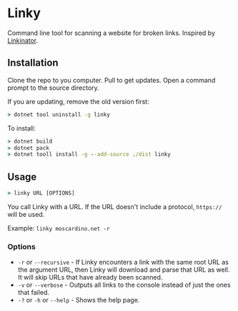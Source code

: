 
# Linky

Command line tool for scanning a website for broken links. Inspired by [Linkinator](https://github.com/JustinBeckwith/linkinator).

## Installation

Clone the repo to you computer. Pull to get updates. Open a command prompt to the source directory.

If you are updating, remove the old version first:

```cmd
> dotnet tool uninstall -g linky
```

To install:

```cmd
> dotnet build
> dotnet pack
> dotnet tooll install -g --add-source ./dist linky
```

## Usage

```cmd
> linky URL [OPTIONS]
```

You call Linky with a URL. If the URL doesn't include a protocol, `https://` will be used.

Example: `linky moscardino.net -r`

### Options

- `-r` or `--recursive` - If Linky encounters a link with the same root URL as the argument URL, then Linky will download and parse that URL as well. It will skip URLs that have already been scanned.
- `-v` or `--verbose` - Outputs all links to the console instead of just the ones that failed.
- `-?` or `-h` or `--help` - Shows the help page.
